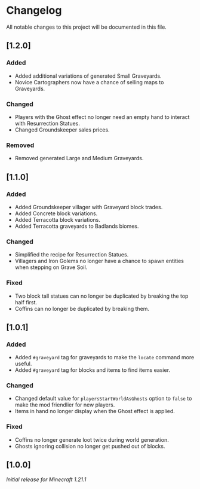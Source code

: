 # Changelog

All notable changes to this project will be documented in this file.

## [1.2.0]

### Added

- Added additional variations of generated Small Graveyards.
- Novice Cartographers now have a chance of selling maps to Graveyards.

### Changed

- Players with the Ghost effect no longer need an empty hand to interact with Resurrection Statues.
- Changed Groundskeeper sales prices.

### Removed

- Removed generated Large and Medium Graveyards.

## [1.1.0]

### Added

- Added Groundskeeper villager with Graveyard block trades.
- Added Concrete block variations.
- Added Terracotta block variations.
- Added Terracotta graveyards to Badlands biomes.

### Changed

- Simplified the recipe for Resurrection Statues.
- Villagers and Iron Golems no longer have a chance to spawn entities when stepping on Grave Soil.

### Fixed

- Two block tall statues can no longer be duplicated by breaking the top half first.
- Coffins can no longer be duplicated by breaking them.

## [1.0.1]

### Added

- Added `#graveyard` tag for graveyards to make the `locate` command more useful.
- Added `#graveyard` tag for blocks and items to find items easier.

### Changed

- Changed default value for `playersStartWorldAsGhosts` option to `false` to make the mod friendlier for new players.
- Items in hand no longer display when the Ghost effect is applied. 

### Fixed

- Coffins no longer generate loot twice during world generation.
- Ghosts ignoring collision no longer get pushed out of blocks.

## [1.0.0]

_Initial release for Minecraft 1.21.1_